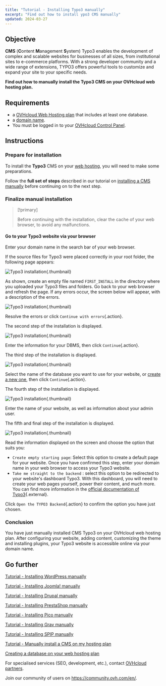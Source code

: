 ```yaml
---
title: "Tutorial - Installing Typo3 manually"
excerpt: "Find out how to install ypo3 CMS manually"
updated: 2024-03-27
---
```


## Objective

**CMS** (**C**ontent **M**anagement **S**ystem) Typo3 enables the development of complex and scalable websites for businesses of all sizes, from institutional sites to e-commerce platforms. With a strong developer community and a wide range of extensions, TYPO3 offers powerful tools to customize and expand your site to your specific needs.

**Find out how to manually install the Typo3 CMS on your OVHcloud web hosting plan.**

## Requirements

- a [OVHcloud Web Hosting plan](https://www.ovhcloud.com/en-ie/web-hosting/) that includes at least one database.
- a [domain name](https://www.ovhcloud.com/en-ie/domains/).
- You must be logged in to your [OVHcloud Control Panel](https://www.ovh.com/auth/?action=gotomanager&from=https://www.ovh.ie/&ovhSubsidiary=ie).

## Instructions

### Prepare for installation

To install the **Typo3** CMS on your [web hosting](https://www.ovhcloud.com/en-ie/web-hosting/), you will need to make some preparations.

Follow the **full set of steps** described in our tutorial on [installing a CMS manually](/pages/web_cloud/web_hosting/cms_manual_installation) before continuing on to the next step.

### Finalize manual installation

> [!primary]
>
> Before continuing with the installation, clear the cache of your web browser, to avoid any malfunctions.
>

#### Go to your Typo3 website via your browser

Enter your domain name in the search bar of your web browser.

If the source files for Typo3 were placed correctly in your root folder, the following page appears:

![Typo3 installation](images/install_step_one.png){.thumbnail}

As shown, create an empty file named `FIRST_INSTALL` in the directory where you uploaded your Typo3 files and folders. Go back to your web browser and refresh the page. If any errors occur, the screen below will appear, with a description of the errors.

![Typo3 installation](images/install_step_2_error.png){.thumbnail}

Resolve the errors or click `Continue with errors`{.action}.

The second step of the installation is displayed.

![Typo3 installation](images/install_step_2.png){.thumbnail}

Enter the information for your DBMS, then click `Continue`{.action}.

The third step of the installation is displayed.

![Typo3 installation](images/install_step_3.png){.thumbnail}

Select the name of the database you want to use for your website, or [create a new one](/pages/web_cloud/web_hosting/sql_create_database), then click `Continue`{.action}.

The fourth step of the installation is displayed.

![Typo3 installation](images/install_step_4.png){.thumbnail}

Enter the name of your website, as well as information about your admin user.

The fifth and final step of the installation is displayed.

![Typo3 installation](images/install_step_5.png){.thumbnail}

Read the information displayed on the screen and choose the option that suits you:

- `Create empty starting page`: Select this option to create a default page for your website. Once you have confirmed this step, enter your domain name in your web browser to access your Typo3 website.
- `Take me straight to the backend` : select this option to be redirected to your website's dashboard Typo3. With this dashboard, you will need to create your web pages yourself, power their content, and much more. You can find more information in the [official documentation of Typo3](https://docs.typo3.org/Home/GettingStarted.html){.external}.

Click `Open the TYPO3 Backend`{.action} to confirm the option you have just chosen.

### Conclusion

You have just manually installed CMS Typo3 on your OVHcloud web hosting plan. After configuring your website, adding content, customizing the theme and installing plugins, your Typo3 website is accessible online via your domain name.

## Go further <a name="go-further"></a>

[Tutorial - Installing WordPress manually](/pages/web_cloud/web_hosting/cms_manual_installation_wordpress)

[Tutorial - Installing Joomla! manually](/pages/web_cloud/web_hosting/cms_manual_installation_joomla)

[Tutorial - Installing Drupal manually](/pages/web_cloud/web_hosting/cms_manual_installation_drupal)

[Tutorial - Installing PrestaShop manually](/pages/web_cloud/web_hosting/cms_manual_installation_prestashop)

[Tutorial - Installing Pico manually](/pages/web_cloud/web_hosting/cms_manual_installation_pico)

[Tutorial - Installing Grav manually](/pages/web_cloud/web_hosting/cms_manual_installation_grav)

[Tutorial - Installing SPIP manually](/pages/web_cloud/web_hosting/cms_manual_installation_spip)

[Tutorial - Manually install a CMS on my hosting plan](/pages/web_cloud/web_hosting/cms_manual_installation)

[Creating a database on your web hosting plan](/pages/web_cloud/web_hosting/sql_create_database)
 
For specialised services (SEO, development, etc.), contact [OVHcloud partners](https://partner.ovhcloud.com/en-ie/directory/).
 
Join our community of users on <https://community.ovh.com/en/>.